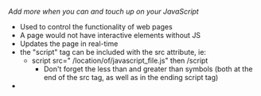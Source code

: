 *Add more when you can and touch up on your JavaScript*
- Used to control the functionality of web pages
- A page would not have interactive elements without JS
- Updates the page in real-time
- the "script" tag can be included with the src attribute, ie:
	- script src=" /location/of/javascript_file.js" then /script
		- Don't forget the less than and greater than symbols (both at the end of the src tag, as well as in the ending script tag)
- 